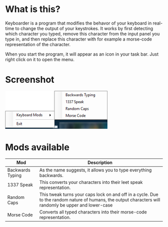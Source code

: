 # What is this?
Keyboarder is a program that modifies the behavor of your keyboard in real-time to change the output of your keystrokes. It works by first detecting which character you typed, remove this character from the input panel you type in, and then replace this character with for example a morse-code representation of the character.

When you start the program, it will appear as an icon in your task bar. Just right click on it to open the menu.

# Screenshot
![alt text](screenshot.png "Logo Title Text 1")

# Mods available

| Mod              | Description                                                         |
| ---------------- |-------------------------------------------------------------------- | 
| Backwards Typing | As the name suggests, it allows you to type everything backwards.   |
| 1337 Speak       | This converts your characters into their leet speak representation. |
| Random Caps      | This tweak turns your caps lock on and off in a cycle. Due to the random nature of humans, the output characters will randomly be upper and lower-case |
| Morse Code       | Converts all typed characters into their morse-code representation. |
